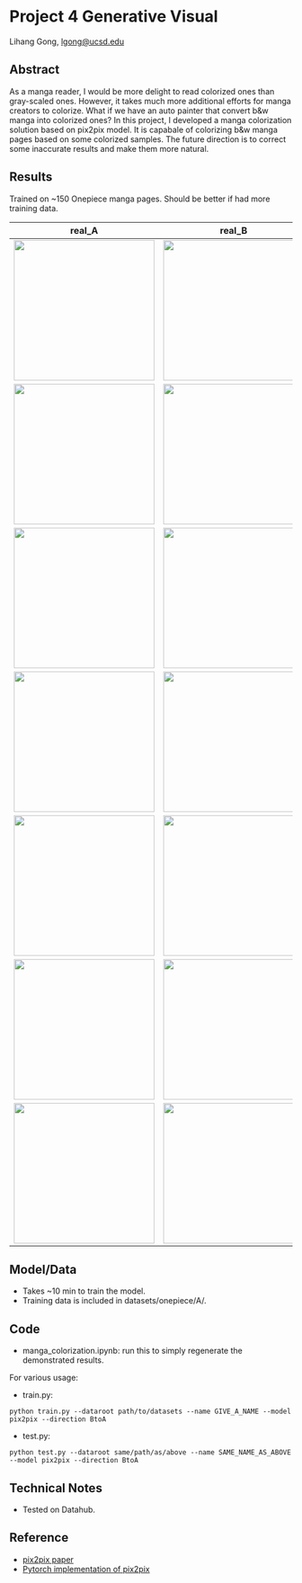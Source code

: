 # Project 4 Generative Visual

Lihang Gong, lgong@ucsd.edu

## Abstract

As a manga reader, I would be more delight to read colorized ones than gray-scaled ones. However, it takes much more additional efforts for manga creators to colorize. What if we have an auto painter that convert b&w manga into colorized ones? In this project, I developed a manga colorization solution based on pix2pix model. It is capabale of colorizing b&w manga pages based on some colorized samples. The future direction is to correct some inaccurate results and make them more natural.


## Results

Trained on ~150 Onepiece manga pages. Should be better if had more training data.

| real_A | real_B | fake_B |
| :----: | :----: | :----: |
| <img src="imgs/0001-011.png_real_A.png" width="250"> | <img src="imgs/0001-011.png_real_B_rgb.png" width="250"> | <img src="imgs/0001-011.png_fake_B_rgb.png" width="250"> |
| <img src="imgs/0002-012.png_real_A.png" width="250"> | <img src="imgs/0002-012.png_real_B_rgb.png" width="250"> | <img src="imgs/0002-012.png_fake_B_rgb.png" width="250"> |
| <img src="imgs/0003-011.png_real_A.png" width="250"> | <img src="imgs/0003-011.png_real_B_rgb.png" width="250"> | <img src="imgs/0003-011.png_fake_B_rgb.png" width="250"> |
| <img src="imgs/0004-011.png_real_A.png" width="250"> | <img src="imgs/0004-011.png_real_B_rgb.png" width="250"> | <img src="imgs/0004-011.png_fake_B_rgb.png" width="250"> |
| <img src="imgs/0005-011.png_real_A.png" width="250"> | <img src="imgs/0005-011.png_real_B_rgb.png" width="250"> | <img src="imgs/0005-011.png_fake_B_rgb.png" width="250"> |
| <img src="imgs/0006-011.png_real_A.png" width="250"> | <img src="imgs/0006-011.png_real_B_rgb.png" width="250"> | <img src="imgs/0006-011.png_fake_B_rgb.png" width="250"> |
| <img src="imgs/0007-011.png_real_A.png" width="250"> | <img src="imgs/0007-011.png_real_B_rgb.png" width="250"> | <img src="imgs/0007-011.png_fake_B_rgb.png" width="250"> |


## Model/Data

- Takes ~10 min to train the model.
- Training data is included in datasets/onepiece/A/.

## Code

- manga_colorization.ipynb: run this to simply regenerate the demonstrated results.  

For various usage:
- train.py: 
```
python train.py --dataroot path/to/datasets --name GIVE_A_NAME --model pix2pix --direction BtoA
```
- test.py:
```
python test.py --dataroot same/path/as/above --name SAME_NAME_AS_ABOVE --model pix2pix --direction BtoA
```

## Technical Notes

- Tested on Datahub.

## Reference

- [pix2pix paper](https://arxiv.org/pdf/1611.07004.pdf)
- [Pytorch implementation of pix2pix](https://github.com/junyanz/pytorch-CycleGAN-and-pix2pix)

